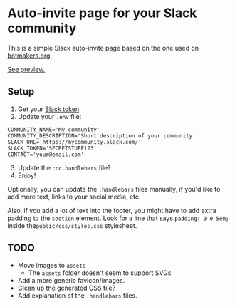 # Auto-invite page for your Slack community

This is a simple Slack auto-invite page based on the one used on [botmakers.org](https://botmakers.org/).

[See preview.](slack-invite-glitch)

## Setup

1. Get your [Slack token](https://api.slack.com/custom-integrations/legacy-tokens).
2. Update your `.env` file:

```
COMMUNITY_NAME='My community'
COMMUNITY_DESCRIPTION='Short description of your community.'
SLACK_URL='https://mycommunity.slack.com/'
SLACK_TOKEN='SECRETSTUFF123'
CONTACT='your@email.com'
```
3. Update the `coc.handlebars` file?
4. Enjoy!

Optionally, you can update the `.handlebars` files manually, if you'd like to add more text, links to your social media, etc.

Also, if you add a lot of text into the footer, you might have to add extra padding to the `section` element. Look for a line that says `padding: 0 0 5em;` inside the`public/css/styles.css` stylesheet.

## TODO

- Move images to `assets`
  - The `assets` folder doesn't seem to support SVGs
- Add a more generic favicon/images.
- Clean up the generated CSS file?
- Add explanation of the `.handlebars` files.